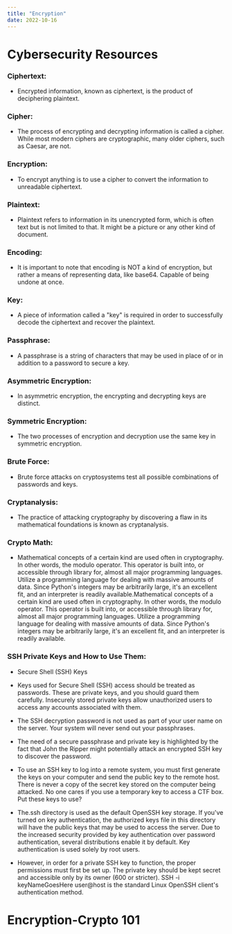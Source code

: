 ```yaml
---
title: "Encryption"
date: 2022-10-16
---
```

# Cybersecurity Resources

### Ciphertext:
- Encrypted information, known as ciphertext, is the product of deciphering plaintext.

### Cipher:
- The process of encrypting and decrypting information is called a cipher.
While most modern ciphers are cryptographic, many older ciphers, such as Caesar, are not.

### Encryption:
- To encrypt anything is to use a cipher to convert the information to unreadable ciphertext.

### Plaintext:

- Plaintext refers to information in its unencrypted form, which is often text but is not limited to that.
It might be a picture or any other kind of document.

### Encoding:

- It is important to note that encoding is NOT a kind of encryption, but rather a means of representing data, like base64.
Capable of being undone at once.

### Key:
- A piece of information called a "key" is required in order to successfully decode the ciphertext and recover the plaintext.

### Passphrase:
- A passphrase is a string of characters that may be used in place of or in addition to a password to secure a key.

### Asymmetric Encryption:
- In asymmetric encryption, the encrypting and decrypting keys are distinct.
 
### Symmetric Encryption:
- The two processes of encryption and decryption use the same key in symmetric encryption.

### Brute Force:
- Brute force attacks on cryptosystems test all possible combinations of passwords and keys.

### Cryptanalysis:
- The practice of attacking cryptography by discovering a flaw in its mathematical foundations is known as cryptanalysis. 

### Crypto Math:
- Mathematical concepts of a certain kind are used often in cryptography. In other words, the modulo operator. This operator is built into, or accessible through library for, almost all major programming languages. Utilize a programming language for dealing with massive amounts of data. Since Python's integers may be arbitrarily large, it's an excellent fit, and an interpreter is readily available.Mathematical concepts of a certain kind are used often in cryptography. In other words, the modulo operator. This operator is built into, or accessible through library for, almost all major programming languages. Utilize a programming language for dealing with massive amounts of data. Since Python's integers may be arbitrarily large, it's an excellent fit, and an interpreter is readily available.

### SSH Private Keys and How to Use Them:
- Secure Shell (SSH) Keys

- Keys used for Secure Shell (SSH) access should be treated as passwords. These are private keys, and you should guard them carefully. Insecurely stored private keys allow unauthorized users to access any accounts associated with them.

- The SSH decryption password is not used as part of your user name on the server. Your system will never send out your passphrases.

- The need of a secure passphrase and private key is highlighted by the fact that John the Ripper might potentially attack an encrypted SSH key to discover the password.

- To use an SSH key to log into a remote system, you must first generate the keys on your computer and send the public key to the remote host. There is never a copy of the secret key stored on the computer being attacked. No one cares if you use a temporary key to access a CTF box.
Put these keys to use?

- The.ssh directory is used as the default OpenSSH key storage. If you've turned on key authentication, the authorized keys file in this directory will have the public keys that may be used to access the server. Due to the increased security provided by key authentication over password authentication, several distributions enable it by default. Key authentication is used solely by root users.

- However, in order for a private SSH key to function, the proper permissions must first be set up. The private key should be kept secret and accessible only by its owner (600 or stricter). SSH -i keyNameGoesHere user@host is the standard Linux OpenSSH client's authentication method.

# Encryption-Crypto 101
